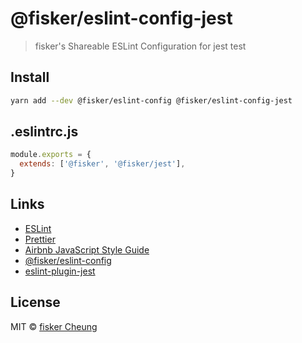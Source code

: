# @fisker/eslint-config-jest

> fisker's Shareable ESLint Configuration for jest test

## Install

```sh
yarn add --dev @fisker/eslint-config @fisker/eslint-config-jest
```

## .eslintrc.js

```js
module.exports = {
  extends: ['@fisker', '@fisker/jest'],
}
```

## Links

- [ESLint](https://eslint.org/)
- [Prettier](https://prettier.io/)
- [Airbnb JavaScript Style Guide](https://github.com/airbnb/javascript)
- [@fisker/eslint-config](https://github.com/fisker/shared-configs)
- [eslint-plugin-jest](https://github.com/jest-community/eslint-plugin-jest)

## License

MIT © [fisker Cheung](https://www.fiskercheung.com/)
